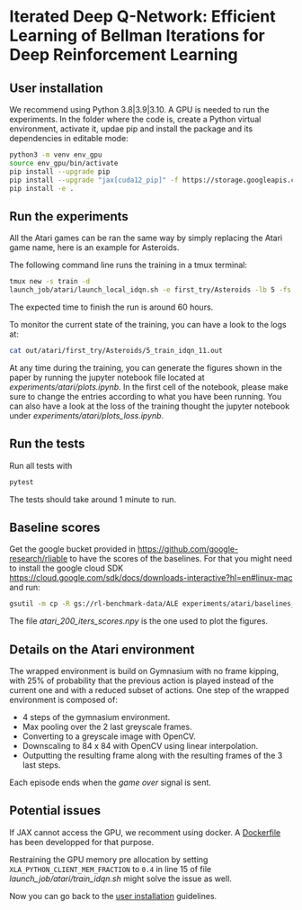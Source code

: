 # Iterated Deep Q-Network: Efficient Learning of Bellman Iterations for Deep Reinforcement Learning

## User installation
We recommend using Python 3.8|3.9|3.10.
A GPU is needed to run the experiments. In the folder where the code is, create a Python virtual environment, activate it, updae pip and install the package and its dependencies in editable mode:
```bash
python3 -m venv env_gpu
source env_gpu/bin/activate
pip install --upgrade pip
pip install --upgrade "jax[cuda12_pip]" -f https://storage.googleapis.com/jax-releases/jax_cuda_releases.html
pip install -e .
```

## Run the experiments
All the Atari games can be ran the same way by simply replacing the Atari game name, here is an example for Asteroids.

The following command line runs the training in a tmux terminal:
```Bash
tmux new -s train -d
launch_job/atari/launch_local_idqn.sh -e first_try/Asteroids -lb 5 -fs 1 -ls 1 -ns 1
```
The expected time to finish the run is around 60 hours.

To monitor the current state of the training, you can have a look to the logs at:
```Bash
cat out/atari/first_try/Asteroids/5_train_idqn_11.out
```

At any time during the training, you can generate the figures shown in the paper by running the jupyter notebook file located at *experiments/atari/plots.ipynb*. In the first cell of the notebook, please make sure to change the entries according to what you have been running. You can also have a look at the loss of the training thought the jupyter notebook under *experiments/atari/plots_loss.ipynb*.

## Run the tests
Run all tests with
```Bash
pytest
```
The tests should take around 1 minute to run.

## Baseline scores
Get the google bucket provided in https://github.com/google-research/rliable to have the scores of the baselines. For that you might need to install the google cloud SDK https://cloud.google.com/sdk/docs/downloads-interactive?hl=en#linux-mac and run:
```bash
gsutil -m cp -R gs://rl-benchmark-data/ALE experiments/atari/baselines_scores
```
The file *atari_200_iters_scores.npy* is the one used to plot the figures. 

## Details on the Atari environment
The wrapped environment is build on Gymnasium with no frame kipping, with 25% of probability that the previous action is played instead of the current one and with a reduced subset of actions. 
One step of the wrapped environment is composed of:
- 4 steps of the gymnasium environment.
- Max pooling over the 2 last greyscale frames.
- Converting to a greyscale image with OpenCV.
- Downscaling to 84 x 84 with OpenCV using linear interpolation.
- Outputting the resulting frame along with the resulting frames of the 3 last steps. 

Each episode ends when the _game over_ signal is sent.

## Potential issues
If JAX cannot access the GPU, we recomment using docker. A [Dockerfile](Dockerfile) has been developped for that purpose.

Restraining the GPU memory pre allocation by setting ```XLA_PYTHON_CLIENT_MEM_FRACTION``` to ```0.4``` in line 15 of file *launch_job/atari/train_idqn.sh* might solve the issue as well.

Now you can go back to the [user installation](#user-installation) guidelines.